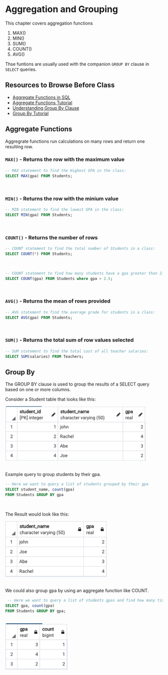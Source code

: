 # Aggregation and Grouping

This chapter covers aggregation functions

1. MAX()
2. MIN()
3. SUM()
4. COUNT()
5. AVG()

Thse funtions are usually used with the companion `GROUP BY` clause in `SELECT` queries.


## Resources to Browse Before Class

- [Aggregate Functions in SQL](https://www.youtube.com/watch?v=sgAvl7ry5jY)
- [Aggregate Functions Tutorial](https://www.postgresqltutorial.com/postgresql-aggregate-functions/)
- [Understanding Group By Clause](https://www.youtube.com/watch?v=Yvuw0dbd7OQ)
- [Group By Tutorial](https://www.postgresqltutorial.com/postgresql-group-by/)


## Aggregate Functions

Aggregrate functions run calculations on many rows and return one resulting row.

### `MAX()` - Returns the row with the maximum value

```sql
-- MAX statement to find the Highest GPA in the class:
SELECT MAX(gpa) FROM Students;
```
<br>

### `MIN()` - Returns the row with the minium value

```sql
-- MIN statement to find the lowest GPA in the class:
SELECT MIN(gpa) FROM Students;
```
<br>

### `COUNT()` - Returns the number of rows

```sql
-- COUNT statement to find the total number of Students in a class:
SELECT COUNT(*) FROM Students;
```
<br>

```sql
-- COUNT statement to find how many students have a gpa greater than 2.5:
SELECT COUNT(gpa) FROM Students where gpa > 2.5;
```

<br>

### `AVG()` - Returns the mean of rows provided

```sql
-- AVG statement to find the average grade for students in a class:
SELECT AVG(gpa) FROM Students;
```

<br>

### `SUM()` - Returns the total sum of row values selected

```sql
-- SUM statement to find the total cost of all teacher salaries:
SELECT SUM(salaries) FROM Teachers;
```


## Group By
 The GROUP BY clause is used to group the results of a SELECT query based on one or more columns.

Consider a Student table that looks like this:

<img src="./images/student_table.png" width="450">

<br>
<br>

 Example query to group students by their gpa.

 ```sql
 -- Here we want to query a list of students grouped by their gpa
SELECT student_name, count(gpa)
FROM Students GROUP BY gpa
 ```
<br>

The Result would look like this:

 <img src="./images/groupby_table.png" width="325">

<br>
<br>

We could also group gpa by using an aggregate function like COUNT.

```sql
 -- Here we want to query a list of students gpas and find how many times a particular gpa occurs.
SELECT gpa, count(gpa)
FROM Students GROUP BY gpa;
 ```
<br>
 
  <img src="./images/groupby_gpa.png" width="200">